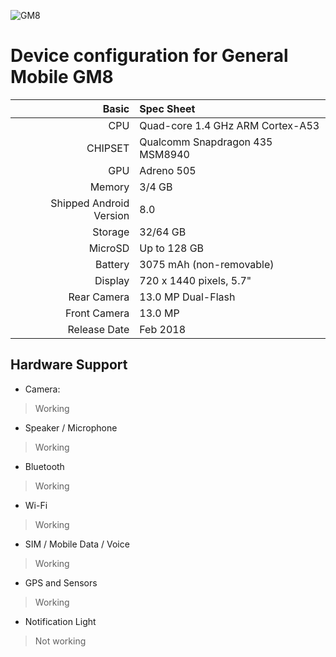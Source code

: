 ![GM8](https://assets.generalmobile.com/images/gm8/galeri/02.jpg "GM8")

Device configuration for General Mobile GM8
============================================================
Basic   | Spec Sheet
-------:|:-------------------------
CPU     | Quad-core 1.4 GHz ARM Cortex-A53
CHIPSET | Qualcomm Snapdragon 435 MSM8940
GPU     | Adreno 505
Memory  | 3/4 GB
Shipped Android Version | 8.0
Storage | 32/64 GB
MicroSD | Up to 128 GB
Battery | 3075 mAh (non-removable)
Display | 720 x 1440 pixels, 5.7"
Rear Camera  | 13.0 MP Dual-Flash
Front Camera | 13.0 MP
Release Date | Feb 2018

## Hardware Support

* Camera:
> Working

* Speaker / Microphone
> Working

* Bluetooth
> Working

* Wi-Fi
> Working

* SIM / Mobile Data / Voice
> Working

* GPS and Sensors
> Working

* Notification Light 
> Not working
